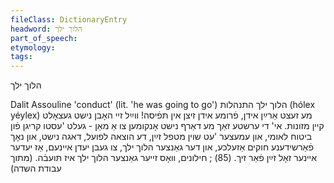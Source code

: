 ```yaml
---
fileClass: DictionaryEntry
headword: הלוך ילך
part_of_speech: 
etymology: 
tags: 
---
```

הלוך ילך

Dalit Assouline
'conduct' (lit. 'he was going to go')
הלוך ילך		 התנהלות 
(hólex yéylex)
מע זעצט אַרײַן אידן, פֿרומע אידן זיצן אין תּפֿיסה! װײַל זײ האָבן נישט געצאָלט קײן מזונות. אי' די ערשטע זאַך מע דאַרף נישט אָנקומען צו אַ מאַן - געלט 'עסטו קריגן פֿון ביטוח לאומי, און עמעצער 'עט שוין מטפל זײַן, דע הוצאה לפועל, דאגה נישט, און נאָך פֿאַרשידענע חוקים אַזעלכע, און דער גאַנצער הלוך ילך, צו געבן יעדן אײנעם, אַז יעדער אײנער זאָל זײַן פֿאַר זיך. (85) ; חילונים, װאָס זײער גאַנצער הלוך ילך איז תּועבֿה. (מתוך עבודת השדה)

